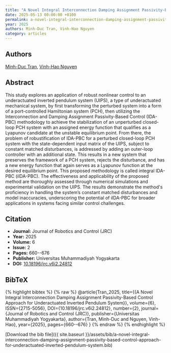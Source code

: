 ```yaml
---
title: "A Novel Integral Interconnection Damping Assignment Passivity-Based Control Approach for Underactuated Inverted Pendulum System"
date: 2025-05-13 00:00:00 +0100
permalink: a-novel-integral-interconnection-damping-assignment-passivity-based-control-approach-for-underactuated-inverted-pendulum-system
year: 2025
authors: Minh-Duc Tran, Vinh-Hao Nguyen
category: articles
---
```

 
## Authors
[Minh-Duc Tran](authors/minh-duc-tran), [Vinh-Hao Nguyen](authors/vinh-hao-nguyen)
 
## Abstract
This study explores an application of robust nonlinear control to an underactuated inverted pendulum system (UIPS), a type of underactuated mechanical system, by first transforming the perturbed system into a form of a port-controlled Hamiltonian system (PCH), then utilizing the Interconnection and Damping Assignment Passivity-Based Control (IDA-PBC) methodology to achieve the stabilization of an unperturbed closed-loop PCH system with an assigned energy function that qualifies as a Lyapunov candidate at the unstable equilibrium point. From there, the problem of robustification of IDA-PBC for a perturbed closed-loop PCH system with the state-dependent input matrix of the UIPS, subject to constant matched disturbances, is addressed by adding an outer-loop controller with an additional state. This results in a new system that preserves the framework of a PCH system, rejects the disturbance, and has a new energy function that again serves as a Lyapunov function at the desired equilibrium point. This proposed methodology is called integral IDA-PBC (iIDA-PBC). The effectiveness and applicability of the proposed method are thoroughly assessed through numerical simulations and experimental validation on the UIPS. The results demonstrate the method's proficiency in handling the system’s constant matched disturbances and model inaccuracies, underscoring the potential of iIDA-PBC for broader applications in systems facing similar control challenges.
 
## Citation
- **Journal:** Journal of Robotics and Control (JRC)
- **Year:** 2025
- **Volume:** 6
- **Issue:** 2
- **Pages:** 660--676
- **Publisher:** Universitas Muhammadiyah Yogyakarta
- **DOI:** [10.18196/jrc.v6i2.24812](https://doi.org/10.18196/jrc.v6i2.24812)
 
## BibTeX
{% highlight bibtex %}
{% raw %}
@article{Tran_2025,
  title={{A Novel Integral Interconnection Damping Assignment Passivity-Based Control Approach for Underactuated Inverted Pendulum System}},
  volume={6},
  ISSN={2715-5056},
  DOI={10.18196/jrc.v6i2.24812},
  number={2},
  journal={Journal of Robotics and Control (JRC)},
  publisher={Universitas Muhammadiyah Yogyakarta},
  author={Tran, Minh-Duc and Nguyen, Vinh-Hao},
  year={2025},
  pages={660--676}
}
{% endraw %}
{% endhighlight %}
 
[Download the bib file]({{ site.baseurl }}/assets/bib/a-novel-integral-interconnection-damping-assignment-passivity-based-control-approach-for-underactuated-inverted-pendulum-system.bib)
 
